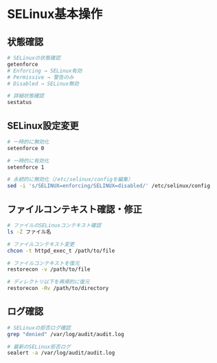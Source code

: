 # SELinux基本操作

## 状態確認

```bash
# SELinuxの状態確認
getenforce
# Enforcing → SELinux有効
# Permissive → 警告のみ
# Disabled → SELinux無効

# 詳細状態確認
sestatus
```

## SELinux設定変更

```bash
# 一時的に無効化
setenforce 0

# 一時的に有効化
setenforce 1

# 永続的に無効化（/etc/selinux/configを編集）
sed -i 's/SELINUX=enforcing/SELINUX=disabled/' /etc/selinux/config
```

## ファイルコンテキスト確認・修正

```bash
# ファイルのSELinuxコンテキスト確認
ls -Z ファイル名

# ファイルコンテキスト変更
chcon -t httpd_exec_t /path/to/file

# ファイルコンテキストを復元
restorecon -v /path/to/file

# ディレクトリ以下を再帰的に復元
restorecon -Rv /path/to/directory
```

## ログ確認

```bash
# SELinuxの拒否ログ確認
grep "denied" /var/log/audit/audit.log

# 最新のSELinux拒否ログ
sealert -a /var/log/audit/audit.log
```
